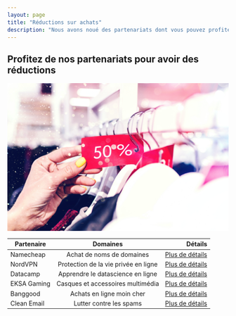 ```yaml
---
layout: page
title: "Réductions sur achats"
description: "Nous avons noué des partenariats dont vous pouvez profiter gratuitement"
---
```

## Profitez de nos partenariats pour avoir des réductions
![Réductions sur achats](/images/articles/giveaway.jpg)

| Partenaire   |      Domaines      |  Détails |
|----------|:-------------:|------:|
| Namecheap |  Achat de noms de domaines | [Plus de détails](https://namecheap.pxf.io/c/2782298/890709/5618) |
| NordVPN |    Protection de la vie privée en ligne   |   [Plus de détails](https://nordvpn.sjv.io/c/2782298/872619/7452) |
| Datacamp | Apprendre le datascience en ligne |    [Plus de détails](https://datacamp.pxf.io/c/2782298/1091986/13294) |
| EKSA Gaming | Casques et accessoires multimédia |    [Plus de détails](https://eksagamingtech.pxf.io/c/2782298/1023615/13352) |
| Banggood | Achats en ligne moin cher |    [Plus de détails](https://banggood.sjv.io/c/2782298/1179721/14074) |
| Clean Email | Lutter contre les spams |    [Plus de détails](https://cleanemailr.pxf.io/c/2782298/1114171/5448) |

